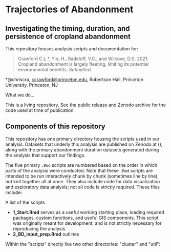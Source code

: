 # Trajectories of Abandonment
## Investigating the timing, duration, and persistence of cropland abandonment

This repository houses analysis scripts and documentation for:

> Crawford C.L.\*, Yin, H., Radeloff, V.C., and Wilcove, D.S. 2021. Cropland abandonment is largely fleeting, limiting its potential environmental benefits. *Submitted.*

\*@chriscra, ccrawford@princeton.edu, Robertson Hall, Princeton University, Princeton, NJ

What we do...

This is a living repository. See the public release and Zenodo archive for the code used at time of publication. 

## Components of this repository

This repository has one primary directory housing the scripts used in our analysis. 
Datasets that underly this analysis are published on Zenodo at (), along with the primary abandonment duration datasets generated during the analysis that support our findings.


The five primary `.Rmd` scripts are numbered based on the order in which parts of the analysis were conducted. Note that these `.Rmd` scripts are intended to be run interactively chunk by chunk (sometimes line by line), not knit together all at once. They also include code for data visualization and exploratory data analysis; not all code is strictly required. These files include:

A list of the scripts

- **1_Start.Rmd** serves as a useful working starting place, loading required packages, custom functions, and useful GIS components. This script was originally meant for development, and is not strictly necessary for reproducing the analysis.
- **2_BD_input_prep.Rmd** outlines

Within the "scripts" directly live two other directories: "cluster" and "util":
